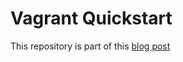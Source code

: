 Vagrant Quickstart
==================

This repository is part of this [blog post](http://jeqo.github.io/blog/devops/vagrant-quickstart/)
